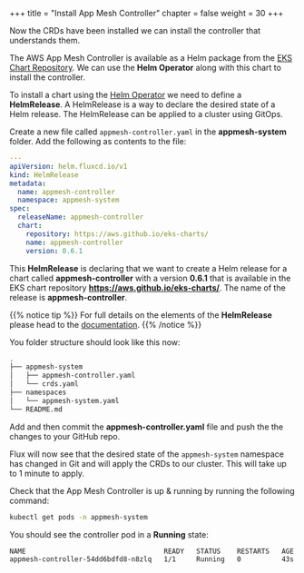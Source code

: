 +++
title = "Install App Mesh Controller"
chapter = false
weight = 30
+++

Now the CRDs have been installed we can install the controller that understands them.

The AWS App Mesh Controller is available as a Helm package from the [EKS Chart Repository](https://aws.github.io/eks-charts/). We can use the **Helm Operator** along with this chart to install the controller.

To install a chart using the [Helm Operator](https://docs.fluxcd.io/projects/helm-operator/en/latest/) we need to define a **HelmRelease**. A HelmRelease is a way to declare the desired state of a Helm release. The HelmRelease can be applied to a cluster using GitOps.

Create a new file called `appmesh-controller.yaml` in the **appmesh-system** folder. Add the following as contents to the file:

```yaml
---
apiVersion: helm.fluxcd.io/v1
kind: HelmRelease
metadata:
  name: appmesh-controller
  namespace: appmesh-system
spec:
  releaseName: appmesh-controller
  chart:
    repository: https://aws.github.io/eks-charts/
    name: appmesh-controller
    version: 0.6.1
```

This **HelmRelease** is declaring that we want to create a Helm release for a chart called **appmesh-controller** with a version **0.6.1** that is available in the EKS chart repository **https://aws.github.io/eks-charts/**. The name of the release is **appmesh-controller**. 

{{% notice tip %}}
For full details on the elements of the **HelmRelease** please head to the [documentation](https://docs.fluxcd.io/projects/helm-operator/en/latest/helmrelease-guide/introduction).
{{% /notice %}}

You folder structure should look like this now:

```bash
.
├── appmesh-system
│   ├── appmesh-controller.yaml
│   └── crds.yaml
├── namespaces
│   └── appmesh-system.yaml
└── README.md
```

Add and then commit the **appmesh-controller.yaml** file and push the the changes to your GitHub repo.

Flux will now see that the desired state of the `appmesh-system` namespace has changed in Git and will apply the CRDs to our cluster. This will take up to 1 minute to apply.

Check that the App Mesh Controller is up & running by running the following command:

```bash
kubectl get pods -n appmesh-system
```

You should see the controller pod in a **Running** state:

```bash
NAME                                  READY   STATUS    RESTARTS   AGE
appmesh-controller-54dd6bdfd8-n8zlq   1/1     Running   0          43s
```

